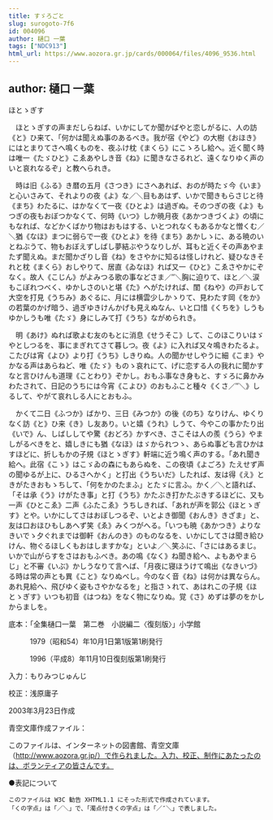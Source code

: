 ```yaml
---
title: すゞろごと
slug: surogoto-7f6
id: 004096
author: 樋口 一葉
tags: ["NDC913"]
html_url: https://www.aozora.gr.jp/cards/000064/files/4096_9536.html
---
```


## author: 樋口 一葉

ほとゝぎす



　ほとゝぎすの声まだしらねば、いかにしてか聞かばやと恋しがるに、人の訪《と》ひ来て、「何かは聞えぬ事のあるべき。我が宿《やど》の大樹《おほき》にはとまりてさへ鳴くものを、夜ふけ枕《まくら》にこゝろし給へ。近く聞く時は唯一《たゞひと》こゑあやしき音《ね》に聞きなさるれど、遠くなりゆく声のいと哀れなるぞ」と教へられき。

　時は旧《ふる》き暦の五月《さつき》にさへあれば、おのが時たゞ今《いま》と心いさみて、それよりの夜《よ》な／＼目もあはず、いかで聞きもらさじと待《まち》わたるに、はかなくて一夜《ひとよ》は過ぎぬ。そのつぎの夜《よ》もつぎの夜もおぼつかなくて、何時《いつ》しか暁月夜《あかつきづくよ》の頃にもなれば、などかくばかり物はおもはする、いとつれなくもあるかなと憎くむ／＼猶《なほ》まつに弱らで一夜《ひとよ》を待《まち》あかしゝに、ある暁のいとねぶうて、物もおぼえずしばし夢結ぶやうなりしが、耳もと近くその声あやまたず聞えぬ。まだ聞かざりし音《ね》をさやかに知るは怪しけれど、疑ひなきそれと枕《まくら》おしやりて、居直《ゐなほ》れば又一《ひと》こゑさやかにぞなく。故人《こじん》がよみつる歌の事などさま／″＼胸に迫りて、ほと／＼涙もこぼれつべく、ゆかしさのいと堪《た》へがたければ、閨《ねや》の戸おして大空を打見《うちみ》あぐるに、月には横雲少しかゝりて、見わたす岡《をか》の若葉のかげ暗う、過ぎゆきけんかげも見えぬなん、いと口惜《くちを》しうもゆかしうも唯《たゞ》身にしみて打《うち》ながめられき。

　明《あけ》ぬれば歌よむ友のもとに消息《せうそこ》して、このほこりいはゞやとしつるを、事にまぎれてさて暮しつ。夜《よ》に入れば又々鳴きわたるよ。こたびは宵《よひ》より打《うち》しきりぬ。人の聞かせしやうに細《こま》やかなる声はあらねど、唯《たゞ》ものゝ哀れにて、げに恋する人の我れに聞かすなと言ひけんも道理《ことわり》ぞかし。おもふ事なき身もと、すゞろに鼻かみわたされて、日記のうちには今宵《こよひ》のおもふこと種々《くさ／″＼》しるして、やがて哀れしる人にとおもふ。

　かくて二日《ふつか》ばかり、三日《みつか》の後《のち》なりけん、ゆくりなく訪《と》ひ来《き》し友あり。いと嬉《うれ》しうて、今やこの事かたり出《いで》ん、しばししてや驚《おどろ》かすべき、さこそは人の羨《うら》やましがるべきをと、嬉しきにも猶《なほ》はゞかられつゝ、あらぬ事ども言ひかはすほどに、折しもかの子規《ほとゝぎす》軒端に近う鳴く声のする。「あれ聞き給へ。此宿《こゝ》はこゞゐの森にもあらぬを、この夜頃《よごろ》たえせず声の聞ゆるが上に、ひるさへかく」と打出《うちいだ》したれば、友は得《え》ときがたきおもゝちして、「何をかのたまふ」とたゞに言ふ。かく／＼と語れば、「そは承《う》けがたき事」と打《うち》かたぶき打かたぶきするほどに、又も一声《ひとこゑ》二声《ふたこゑ》うちしきれば、「あれが声を郭公《ほとゝぎす》とや。いかにしてさはおぼしつるぞ、いとよき御聞《おんき》きざま」と、友は口おほひもしあへず笑《ゑ》みくつがへる。「いつも暁《あかつき》よりなきいでゝ夕ぐれまでは御軒《おんのき》のものなるを、いかにしてさは聞き給ひけん、物ぐるほしくもおはしますかな」といよ／＼笑ふに、「さにはあるまじ。いかで山がらすをさはおもふべき。あの鳴《なく》ね聞き給へ、よもあやまらじ」と不審《いぶ》かしうなりて言へば、「月夜に寝ほうけて鳴出《なきいづ》る時は常の声とも異《こと》なりぬべし。今のなく音《ね》は何かは異ならん。あれ見給へ、飛びゆく姿もさやかなるを」と指さゝれて、あはれこの子規《ほとゝぎす》いつも初音《はつね》をなく物になりぬ。覚《さ》めずは夢のをかしからましを。













底本：「全集樋口一葉　第二巻　小説編二〈復刻版〉」小学館


　　　1979（昭和54）年10月1日第1版第1刷発行

　　　1996（平成8）年11月10日復刻版第1刷発行

入力：もりみつじゅんじ

校正：浅原庸子

2003年3月23日作成

青空文庫作成ファイル：

このファイルは、インターネットの図書館、青空文庫（http://www.aozora.gr.jp/）で作られました。入力、校正、制作にあたったのは、ボランティアの皆さんです。











●表記について


	このファイルは W3C 勧告 XHTML1.1 にそった形式で作成されています。
	「くの字点」は「／＼」で、「濁点付きくの字点」は「／″＼」で表しました。